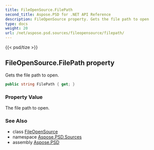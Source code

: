```yaml
---
title: FileOpenSource.FilePath
second_title: Aspose.PSD for .NET API Reference
description: FileOpenSource property. Gets the file path to open
type: docs
weight: 20
url: /net/aspose.psd.sources/fileopensource/filepath/
---
```

{{< psd/tize >}}
## FileOpenSource.FilePath property

Gets the file path to open.

```csharp
public string FilePath { get; }
```

### Property Value

The file path to open.

### See Also

* class [FileOpenSource](../)
* namespace [Aspose.PSD.Sources](../../../aspose.psd.sources/)
* assembly [Aspose.PSD](../../../)


